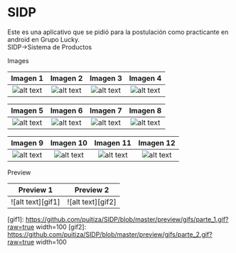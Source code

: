 # SIDP
Este es una aplicativo que se pidió para la postulación como practicante en android en Grupo Lucky.  
SIDP->Sistema de Productos  

Images  

Imagen 1             	   |  Imagen 2	        				| Imagen 3		 		           | Imagen 4		        			 |
:-----------------------:|:-------------------------: | :-------------------------:|:-------------------------:|
![alt text][logo1] 		   |![alt text][logo2] 	    		|![alt text][logo3]	    		 |![alt text][logo4]	    	 |	

Imagen 5             	   |  Imagen 6					| Imagen 7		 		     | Imagen 8					 |
:-------------------------:|:-------------------------: | :-------------------------:|:-------------------------:|
![alt text][logo5] 		   |![alt text][logo6] 	 		|![alt text][logo7]			 |![alt text][logo8]		 |	

Imagen 9             	   |  Imagen 10					| Imagen 11		 		     | Imagen 12				 |
:-------------------------:|:-------------------------: | :-------------------------:|:-------------------------:|
![alt text][logo9] 		   |![alt text][logo10] 	 	|![alt text][logo11]		 |![alt text][logo12]		 |	


Preview  

Preview 1             	 |  Preview 2	        				|
:-----------------------:|:-------------------------: |
![alt text][gif1]       |![alt text][gif2] 	    |



[logo1]: https://github.com/puitiza/SIDP/blob/master/preview/images/1png.png?raw=true
[logo2]: https://github.com/puitiza/SIDP/blob/master/preview/images/2png.png?raw=true
[logo3]: https://github.com/puitiza/SIDP/blob/master/preview/images/3png.png?raw=true
[logo4]: https://github.com/puitiza/SIDP/blob/master/preview/images/4png.png?raw=true
[logo5]: https://github.com/puitiza/SIDP/blob/master/preview/images/5png.png?raw=true
[logo6]: https://github.com/puitiza/SIDP/blob/master/preview/images/6png.png?raw=true
[logo7]: https://github.com/puitiza/SIDP/blob/master/preview/images/7png.png?raw=true
[logo8]: https://github.com/puitiza/SIDP/blob/master/preview/images/8png.png?raw=true
[logo9]: https://github.com/puitiza/SIDP/blob/master/preview/images/9png.png?raw=true
[logo10]: https://github.com/puitiza/SIDP/blob/master/preview/images/10png.png?raw=true
[logo11]: https://github.com/puitiza/SIDP/blob/master/preview/images/11png.png?raw=true
[logo12]: https://github.com/puitiza/SIDP/blob/master/preview/images/12png.png?raw=true

[gif1]: https://github.com/puitiza/SIDP/blob/master/preview/gifs/parte_1.gif?raw=true width=100
[gif2]: https://github.com/puitiza/SIDP/blob/master/preview/gifs/parte_2.gif?raw=true width=100
